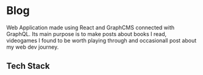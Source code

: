 # Blog
Web Application made using React and GraphCMS connected with GraphQL. Its main purpose is to make posts about books I read, videogames I found to be worth playing through and occasionall post about my web dev journey.

## Tech Stack


